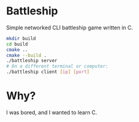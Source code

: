 # Battleship
Simple networked CLI battleship game written in C.

```sh
mkdir build
cd build
cmake ..
cmake --build .
./battleship server
# On a different terminal or computer:
./battleship client [ip] [port]
```

# Why?
I was bored, and I wanted to learn C.